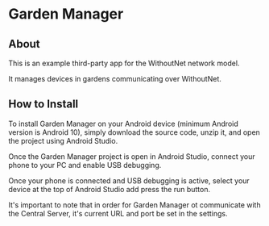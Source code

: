 # Garden Manager

## About
This is an example third-party app for the WithoutNet network model. 

It manages devices in gardens communicating over WithoutNet.

## How to Install
To install Garden Manager on your Android device (minimum Android version is Android 10), simply download the source code, unzip it, and open the project using Android Studio.

Once the Garden Manager project is open in Android Studio, connect your phone to your PC and enable USB debugging.

Once your phone is connected and USB debugging is active, select your device at the top of Android Studio add press the run button.

It's important to note that in order for Garden Manager ot communicate with the Central Server, it's current URL and port be set in the settings.